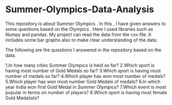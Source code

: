 # Summer-Olympics-Data-Analysis
This repository is about Summer Olympics . In this , I have given answers to some questions based on the Olympics . 
Here I used libraries such as Numpy and pandas. My project can read the data from the csv file .It includes some bar graphs also to make clear understanding of the data.

The following are the questions I answered in the repository based on the data.

1.In how many cities Summer Olympics is held so far?
2.Which sport is having most number of Gold Medals so far?
3.Which sport is having most number of medals so far?
4.Which player has won most number of medals?
5.Which player has won most number Gold Medals of medals?
6.In which year India won first Gold Medal in Summer Olympics?
7.Which event is most popular in terms on number of players?
8.Which sport is having most female Gold Medalists?

